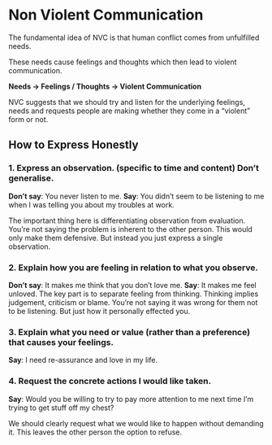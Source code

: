 # Non Violent Communication

The fundamental idea of NVC is that human conflict comes from unfulfilled needs.

These needs cause feelings and thoughts which then lead to violent communication.

**Needs -\> Feelings / Thoughts -\> Violent Communication**

NVC suggests that we should try and listen for the underlying feelings, needs and requests people are making whether they come in a “violent” form or not.


## How to Express Honestly
### 1. Express an observation. (specific to time and content) Don’t generalise.
**Don’t say**: You never listen to me. **Say**: You didn’t seem to be listening to me when I was telling you about my troubles at work.

The important thing here is differentiating observation from evaluation. You’re not saying the problem is inherent to the other person. This would only make them defensive. But instead you just express a single observation.

### 2. Explain how you are feeling in relation to what you observe.
**Don’t say**: It makes me think that you don’t love me. **Say**: It makes me feel unloved.
The key part is to separate feeling from thinking. Thinking implies judgement, criticism or blame. You’re not saying it was wrong for them not to be listening. But just how it personally effected you.

### 3. Explain what you need or value (rather than a preference) that causes your feelings.

**Say**: I need re-assurance and love in my life.

### 4. Request the concrete actions I would like taken.
**Say**: Would you be willing to try to pay more attention to me next time I’m trying to get stuff off my chest?

We should clearly request what we would like to happen without demanding it. This leaves the other person the option to refuse.
